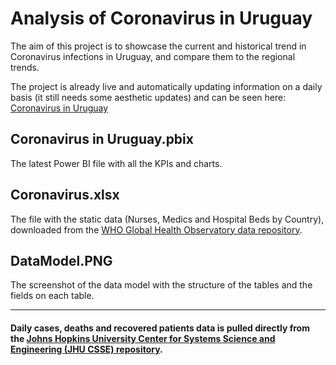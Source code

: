 # Analysis of Coronavirus in Uruguay

The aim of this project is to showcase the current and historical trend in Coronavirus infections in Uruguay, and compare them to the regional trends.

The project is already live and automatically updating information on a daily basis (it still needs some aesthetic updates) and can be seen here: 
[Coronavirus in Uruguay](https://bit.ly/3h8AILX)


## Coronavirus in Uruguay.pbix

The latest Power BI file with all the KPIs and charts.


## Coronavirus.xlsx

The file with the static data (Nurses, Medics and Hospital Beds by Country), downloaded from the [WHO Global Health Observatory data repository](https://apps.who.int/gho/data/node.home).



## DataModel.PNG

The screenshot of the data model with the structure of the tables and the fields on each table.

---



#### Daily cases, deaths and recovered patients data is pulled directly from the [Johns Hopkins University Center for Systems Science and Engineering (JHU CSSE) repository](https://github.com/CSSEGISandData/COVID-19).



